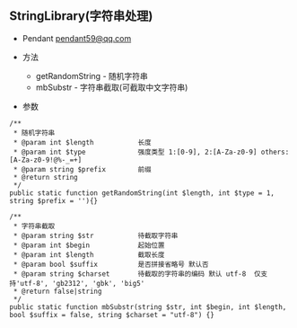 ## StringLibrary(字符串处理)
- Pendant <pendant59@qq.com>

- 方法
    - getRandomString     - 随机字符串
    - mbSubstr            - 字符串截取(可截取中文字符串)
    
- 参数
```
/**
 * 随机字符串
 * @param int $length           长度
 * @param int $type             强度类型 1:[0-9], 2:[A-Za-z0-9] others:[A-Za-z0-9!@%-_=+]
 * @param string $prefix        前缀
 * @return string
 */
public static function getRandomString(int $length, int $type = 1, string $prefix = ''){}

/**
 * 字符串截取
 * @param string $str           待截取字符串
 * @param int $begin            起始位置
 * @param int $length           截取长度
 * @param bool $suffix          是否拼接省略号 默认否
 * @param string $charset       待截取的字符串的编码 默认 utf-8  仅支持'utf-8', 'gb2312', 'gbk', 'big5'
 * @return false|string
 */
public static function mbSubstr(string $str, int $begin, int $length, bool $suffix = false, string $charset = "utf-8") {}
```